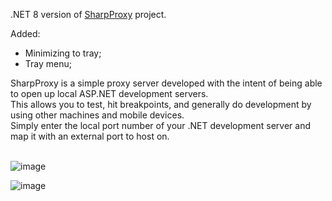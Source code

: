.NET 8 version of [SharpProxy](https://github.com/jocull/SharpProxy) project.

Added:
- Minimizing to tray;
- Tray menu;

SharpProxy is a simple proxy server developed with the intent of being able to open up local ASP.NET development servers.<br/>
This allows you to test, hit breakpoints, and generally do development by using other machines and mobile devices.<br/>
Simply enter the local port number of your .NET development server and map it with an external port to host on.
<br/><br/>

![image](https://github.com/mythter/SharpProxyCore/assets/60883514/ebbe5dc6-51f6-4664-be5f-7c8b24574ea4)

![image](https://github.com/mythter/SharpProxyCore/assets/60883514/3524139a-6852-4273-bc52-96c48f3b0dbc)
